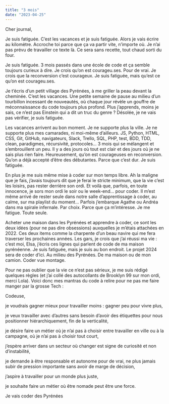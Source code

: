 ```yaml
---
title: "3 mois"
date: "2023-04-25"
---
```


Cher journal,

Je suis fatiguée. C’est les vacances et je suis fatiguée. Alors je vais écrire au kilomètre. Accroche toi parce que ça va partir vite, n’importe où. Je n’ai pas prévu de travailler ce texte là. Ce sera sans recette, tout chaud sorti du four.

Je suis fatiguée. 3 mois passés dans une école de code et ça semble toujours curieux à dire. Je crois qu’on est courageu.ses. Pour de vrai. Je crois que la reconversion c’est courageux. Je suis fatiguée, mais qu’est ce qu’on est courageu.ses.

Je t’écris d’un petit village des Pyrénées, à me griller la peau devant la cheminée. C’est les vacances. Une petite semaine de pause au milieu d’un tourbillon incessant de nouveautés, où chaque jour révèle un gouffre de méconnaissance du code toujours plus profond. Plus j’apprends, moins je sais, ce n’est pas Einstein qui a dit un truc du genre ? Désolée, je ne vais pas vérifier, je suis fatiguée.

Les vacances arrivent au bon moment. Je ne supporte plus la ville. Je ne supporte plus mes camarades, ni moi-même d’ailleurs. JS, Python, HTML, CSS, Git, GitHub, navigateurs, Slack, Trello, SQL, PHP, test, BDD, TDD, clean, paradigmes, récursivité, protocoles… 3 mois qui se mélangent et s’embrouillent un peu. Il y a des jours où tout est clair et des jours où je ne sais plus rien faire. Heureusement, qu’on est courageuses en reconversion. Qu’on a déjà accepté d’être des débutantes. Parce que c’est dur. Je suis fatiguée.

En plus je me suis même mise à coder sur mon temps libre. Ah la maligne que je fais, j’avais toujours dit que je ferai le stricte minimum, que la vie c’est les loisirs, pas rester derrière son ordi. Et voilà que, parfois, en toute innocence, je sors mon ordi le soir ou le week-end… pour coder. Il m’est même arrivé de rester seule dans notre salle d’apprentissage à coder, au calme, sur ma playlist du moment… Parfois j’embarque Agathe ou Andréa dans ma spirale infernale. Par choix. Parce que ça m’intéresse. Je me fatigue. Toute seule.

Acheter une maison dans les Pyrénées et apprendre à coder, ce sont les deux idées (pour ne pas dire obsessions) auxquelles je m’étais attachées en 2022. Ces deux items comme la charpente d’un beau navire qui me fera traverser les prochaines années. Les gars, je crois que j’ai réussi ma vie : c’est moi, Elsa, j’écris ces lignes qui parlent de code de ma maison pyrénéenne. Je suis fatiguée, mais je suis au bon endroit. Le projet 2024 sera de coder d’ici. Au milieu des Pyrénées. De ma maison ou de mon camion. Coder vue montage.

Pour ne pas oublier que la vie ce n’est pas sérieux, je me suis rédigé quelques règles (et j’ai collé des autocollants de Brooklyn 99 sur mon ordi, merci Lola). Voici donc mes mantras du code à relire pour ne pas me faire manger par la grosse Tech :

Codeuse,

je voudrais gagner mieux pour travailler moins : gagner peu pour vivre plus,

je veux travailler avec d’autres sans besoin d’avoir des étiquettes pour nous positionner hiérarchiquement, fin de la verticalité,

je désire faire un métier où je n’ai pas à choisir entre travailler en ville ou à la campagne, où je n’ai pas à choisir tout court,

j’espère arriver dans un secteur où changer est signe de curiosité et non d’instabilité,

je demande à être responsable et autonome pour de vrai, ne plus jamais subir de pression importante sans avoir de marge de décision,

j’aspire à travailler pour un monde plus juste,

je souhaite faire un métier où être nomade peut être une force.

Je vais coder des Pyrénées